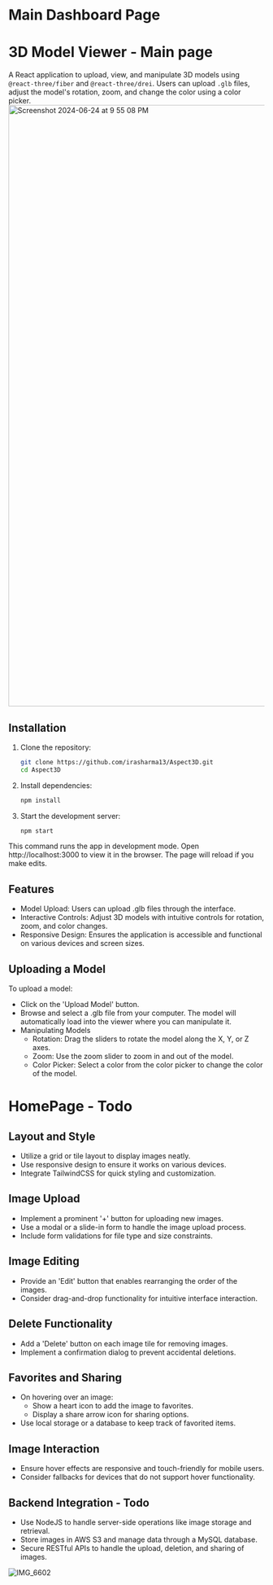 # Main Dashboard Page

# 3D Model Viewer - Main page

A React application to upload, view, and manipulate 3D models using `@react-three/fiber` and `@react-three/drei`. Users can upload `.glb` files, adjust the model's rotation, zoom, and change the color using a color picker.
<img width="1182" alt="Screenshot 2024-06-24 at 9 55 08 PM" src="https://github.com/irasharma13/Aspect3D/assets/36807339/f9f5f58a-616b-4da9-94a3-02b77efb1e3c">

## Installation

1. Clone the repository:
   ```bash
   git clone https://github.com/irasharma13/Aspect3D.git
   cd Aspect3D


2. Install dependencies:
   ```bash
   npm install

3. Start the development server:
   ```bash
   npm start

This command runs the app in development mode. Open http://localhost:3000 to view it in the browser. The page will reload if you make edits.

## Features

- Model Upload: Users can upload .glb files through the interface.
- Interactive Controls: Adjust 3D models with intuitive controls for rotation, zoom, and color changes.
- Responsive Design: Ensures the application is accessible and functional on various devices and screen sizes.


## Uploading a Model
To upload a model:

- Click on the 'Upload Model' button.
- Browse and select a .glb file from your computer. The model will automatically load into the viewer where you can manipulate it.
- Manipulating Models
   - Rotation: Drag the sliders to rotate the model along the X, Y, or Z axes.
   - Zoom: Use the zoom slider to zoom in and out of the model.
   - Color Picker: Select a color from the color picker to change the color of the model.


# HomePage - Todo

## Layout and Style
- Utilize a grid or tile layout to display images neatly.
- Use responsive design to ensure it works on various devices.
- Integrate TailwindCSS for quick styling and customization.

## Image Upload
- Implement a prominent '+' button for uploading new images.
- Use a modal or a slide-in form to handle the image upload process.
- Include form validations for file type and size constraints.

## Image Editing
- Provide an 'Edit' button that enables rearranging the order of the images.
- Consider drag-and-drop functionality for intuitive interface interaction.

## Delete Functionality
- Add a 'Delete' button on each image tile for removing images.
- Implement a confirmation dialog to prevent accidental deletions.

## Favorites and Sharing
- On hovering over an image:
  - Show a heart icon to add the image to favorites.
  - Display a share arrow icon for sharing options.
- Use local storage or a database to keep track of favorited items.

## Image Interaction
- Ensure hover effects are responsive and touch-friendly for mobile users.
- Consider fallbacks for devices that do not support hover functionality.

## Backend Integration - Todo
- Use NodeJS to handle server-side operations like image storage and retrieval.
- Store images in AWS S3 and manage data through a MySQL database.
- Secure RESTful APIs to handle the upload, deletion, and sharing of images.


![IMG_6602](https://github.com/irasharma13/Aspect3D/assets/36807339/b730ec22-f43c-4ad6-a8b8-8b1ddd9761e7)
